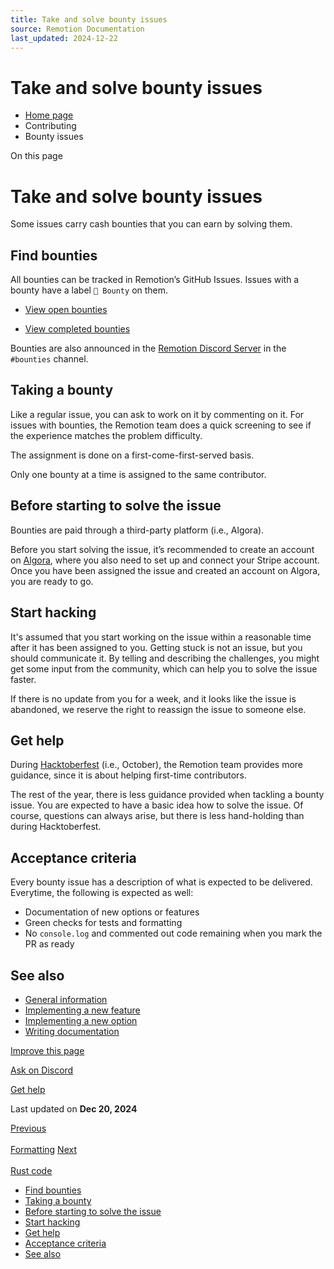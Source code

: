```yaml
---
title: Take and solve bounty issues
source: Remotion Documentation
last_updated: 2024-12-22
---
```


# Take and solve bounty issues

- [Home page](/)
- Contributing
- Bounty issues

On this page

# Take and solve bounty issues

Some issues carry cash bounties that you can earn by solving them.

## Find bounties [​](\#find-bounties "Direct link to Find bounties")

All bounties can be tracked in Remotion’s GitHub Issues. Issues with a bounty have a label `💎 Bounty` on them.

- [View open bounties](https://github.com/remotion-dev/remotion/issues?q=is%3Aopen+label%3A%22%F0%9F%92%8E+Bounty%22+sort%3Aupdated-desc)

- [View completed bounties](https://github.com/remotion-dev/remotion/issues?q=label%3A%22%F0%9F%92%8E+Bounty%22+sort%3Aupdated-desc+is%3Aclosed)

Bounties are also announced in the [Remotion Discord Server](https://remotion.dev/discord) in the `#bounties` channel.

## Taking a bounty [​](\#taking-a-bounty "Direct link to Taking a bounty")

Like a regular issue, you can ask to work on it by commenting on it. For issues with bounties, the Remotion team does a quick screening to see if the experience matches the problem difficulty.

The assignment is done on a first-come-first-served basis.

Only one bounty at a time is assigned to the same contributor.

## Before starting to solve the issue [​](\#before-starting-to-solve-the-issue "Direct link to Before starting to solve the issue")

Bounties are paid through a third-party platform (i.e., Algora).

Before you start solving the issue, it’s recommended to create an account on [Algora](https://algora.io/), where you also need to set up and connect your Stripe account. Once you have been assigned the issue and created an account on Algora, you are ready to go.

## Start hacking [​](\#start-hacking "Direct link to Start hacking")

It's assumed that you start working on the issue within a reasonable time after it has been assigned to you. Getting stuck is not an issue, but you should communicate it. By telling and describing the challenges, you might get some input from the community, which can help you to solve the issue faster.

If there is no update from you for a week, and it looks like the issue is abandoned, we reserve the right to reassign the issue to someone else.

## Get help [​](\#get-help "Direct link to Get help")

During [Hacktoberfest](https://github.com/remotion-dev/remotion/issues?q=label%3A%22%F0%9F%A5%A8++hacktoberfest%22+sort%3Aupdated-desc+is%3Aopen) (i.e., October), the Remotion team provides more guidance, since it is about helping first-time contributors.

The rest of the year, there is less guidance provided when tackling a bounty issue. You are expected to have a basic idea how to solve the issue. Of course, questions can always arise, but there is less hand-holding than during Hacktoberfest.

## Acceptance criteria [​](\#acceptance-criteria "Direct link to Acceptance criteria")

Every bounty issue has a description of what is expected to be delivered. Everytime, the following is expected as well:

- Documentation of new options or features
- Green checks for tests and formatting
- No `console.log` and commented out code remaining when you mark the PR as ready

## See also [​](\#see-also "Direct link to See also")

- [General information](/docs/contributing)
- [Implementing a new feature](/docs/contributing/feature)
- [Implementing a new option](/docs/contributing/option)
- [Writing documentation](/docs/contributing/docs)

[Improve this page](https://github.com/remotion-dev/remotion/edit/main/packages/docs/docs/contributing/bounty.mdx)

[Ask on Discord](https://remotion.dev/discord)

[Get help](/docs/get-help)

Last updated on **Dec 20, 2024**

[Previous\
\
Formatting](/docs/contributing/formatting) [Next\
\
Rust code](/docs/contributing/rust)

- [Find bounties](#find-bounties)
- [Taking a bounty](#taking-a-bounty)
- [Before starting to solve the issue](#before-starting-to-solve-the-issue)
- [Start hacking](#start-hacking)
- [Get help](#get-help)
- [Acceptance criteria](#acceptance-criteria)
- [See also](#see-also)
